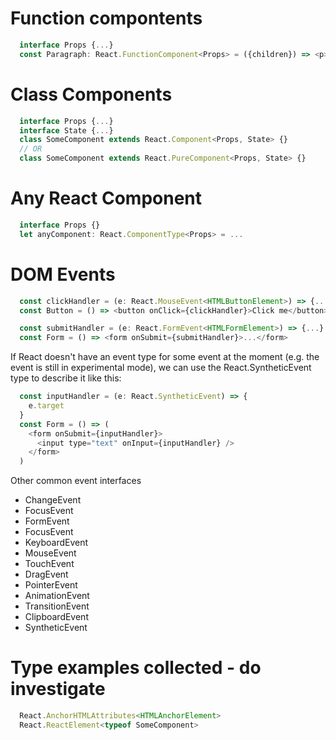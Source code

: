 # Function compontents
```js
  interface Props {...}
  const Paragraph: React.FunctionComponent<Props> = ({children}) => <p>{children}</p>
```

# Class Components
```js
  interface Props {...}
  interface State {...}
  class SomeComponent extends React.Component<Props, State> {}
  // OR
  class SomeComponent extends React.PureComponent<Props, State> {}
```

# Any React Component
```js
  interface Props {}
  let anyComponent: React.ComponentType<Props> = ...
```

# DOM Events
```js
  const clickHandler = (e: React.MouseEvent<HTMLButtonElement>) => {...}
  const Button = () => <button onClick={clickHandler}>Click me</button>
```

```js
  const submitHandler = (e: React.FormEvent<HTMLFormElement>) => {...}
  const Form = () => <form onSubmit={submitHandler}>...</form>
```

If React doesn't have an event type for some event at the moment (e.g. the event is still in experimental mode), we can use the React.SyntheticEvent type to describe it like this:

```js
  const inputHandler = (e: React.SyntheticEvent) => {
    e.target
  }
  const Form = () => (
    <form onSubmit={inputHandler}>
      <input type="text" onInput={inputHandler} />
    </form>
  )
```

Other common event interfaces

* ChangeEvent
* FocusEvent
* FormEvent
* FocusEvent
* KeyboardEvent
* MouseEvent
* TouchEvent
* DragEvent
* PointerEvent
* AnimationEvent
* TransitionEvent
* ClipboardEvent
* SyntheticEvent

# Type examples collected - do investigate
```js
  React.AnchorHTMLAttributes<HTMLAnchorElement>
  React.ReactElement<typeof SomeComponent>
```